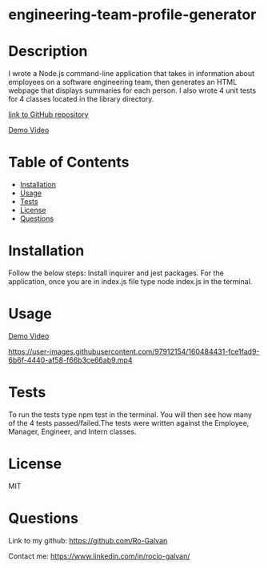 # engineering-team-profile-generator

# Description
  I wrote a Node.js command-line application that takes in information about employees on a software engineering team, then generates an HTML webpage that displays summaries for each person. I also wrote 4 unit tests for 4 classes located in the library directory.


[link to GitHub repository](https://github.com/Ro-Galvan/engineering-team-profile-generator)

[Demo Video](https://www.awesomescreenshot.com/video/8108032?key=966fff06eeb32d2ed70df06d64837c24)

# Table of Contents
  - [Installation](#installation)
  - [Usage](#usage)
  - [Tests](#tests)
  - [License](#license)
  - [Questions](#questions)
# Installation
  Follow the below steps: 
    Install inquirer and jest packages. For the application, once you are in index.js file type node index.js in the terminal.
# Usage
  [Demo Video](https://www.awesomescreenshot.com/video/8108032?key=966fff06eeb32d2ed70df06d64837c24)

https://user-images.githubusercontent.com/97912154/160484431-fce1fad9-6b6f-4440-af58-f66b3ce66ab9.mp4


# Tests
 To run the tests type npm test in the terminal. You will then see how many of the 4 tests passed/failed.The tests were written against the Employee, Manager, Engineer, and Intern classes.
# License
  MIT
# Questions
Link to my github:
  https://github.com/Ro-Galvan
 
  Contact me:
  https://www.linkedin.com/in/rocio-galvan/ 
